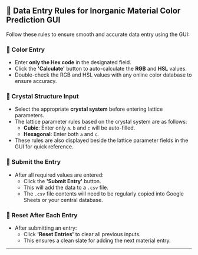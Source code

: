 ## 📝 Data Entry Rules for Inorganic Material Color Prediction GUI

Follow these rules to ensure smooth and accurate data entry using the GUI:

### 🎨 Color Entry
- Enter **only the Hex code** in the designated field.
- Click the **'Calculate'** button to auto-calculate the **RGB** and **HSL** values.
- Double-check the RGB and HSL values with any online color database to ensure accuracy.

### 🧱 Crystal Structure Input
- Select the appropriate **crystal system** before entering lattice parameters.
- The lattice parameter rules based on the crystal system are as follows:
  - **Cubic**: Enter only `a`. `b` and `c` will be auto-filled.
  - **Hexagonal**: Enter both `a` and `c`.
- These rules are also displayed beside the lattice parameter fields in the GUI for quick reference.

### 💾 Submit the Entry
- After all required values are entered:
  - Click the **'Submit Entry'** button.
  - This will add the data to a `.csv` file.
  - The `.csv` file contents will need to be regularly copied into Google Sheets or your central database.

### 🔄 Reset After Each Entry
- After submitting an entry:
  - Click **'Reset Entries'** to clear all previous inputs.
  - This ensures a clean slate for adding the next material entry.

---


